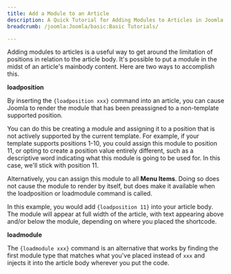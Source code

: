 ```yaml
---
title: Add a Module to an Article
description: A Quick Tutorial for Adding Modules to Articles in Joomla 2.5 and 3.x
breadcrumb: /joomla:Joomla/basic:Basic Tutorials/

---
```


Adding modules to articles is a useful way to get around the limitation of positions in relation to the article body. It's possible to put a module in the midst of an article's mainbody content. Here are two ways to accomplish this.

**loadposition**

By inserting the `{loadposition xxx}` command into an article, you can cause Joomla to render the module that has been preassigned to a non-template supported position.

You can do this be creating a module and assigning it to a position that is not actively supported by the current template. For example, if your template supports positions 1-10, you could assign this module to position 11, or opting to create a position value entirely different, such as a descriptive word indicating what this module is going to be used for. In this case, we'll stick with position 11.

Alternatively, you can assign this module to all **Menu Items**. Doing so does not cause the module to render by itself, but does make it available when the loadposition or loadmodule command is called.

In this example, you would add `{loadposition 11}` into your article body. The module will appear at full width of the article, with text appearing above and/or below the module, depending on where you placed the shortcode.

**loadmodule**

The `{loadmodule xxx}` command is an alternative that works by finding the first module type that matches what you've placed instead of `xxx` and injects it into the article body wherever you put the code.
